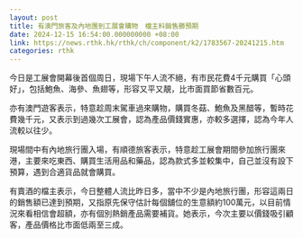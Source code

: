 ```yaml
---
layout: post
title: 有澳門旅客及內地團到工展會購物　檔主料銷售勝預期
date: 2024-12-15 16:54:00.000000000 +08:00
link: https://news.rthk.hk/rthk/ch/component/k2/1783567-20241215.htm
categories: rthk
---
```


今日是工展會開幕後首個周日，現場下午人流不絕，有市民花費4千元購買「心頭好」，包括鮑魚、海參、魚翅等，形容又平又靚，比市面買節省數百元。

亦有澳門遊客表示，特意趁周末駕車過來購物，購買冬菇、鮑魚及黑醋等，暫時花費幾千元，又表示到過幾次工展會，認為產品價錢實惠，亦較多選擇，認為今年人流較以往少。

現場間中有內地旅行團入場，有順德旅客表示，特意趁工展會期間參加旅行團來港，主要來吃東西、購買生活用品和藥品，認為款式多並較集中，自己並沒有設下預算，遇到合適貨品就會購買。

有賣酒的檔主表示，今日整體人流比昨日多，當中不少是內地旅行團，形容這兩日的銷售額已達到預期，又指原先保守估計每個舖位的生意額約100萬元，以目前情況來看相信會超額，亦有個別熱銷產品需要補貨。她表示，今次主要以價錢吸引顧客，產品價格比市面低兩至三成。
